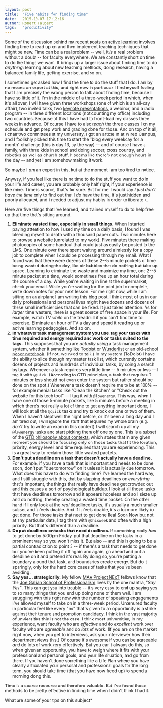 ```yaml
---
layout: post
title:  "Five habits for finding time"
date:   2015-10-07 17:12:16   
author: Robert Talbert
tags: 	"productivity"
---
```

Some of the discussion behind [my recent posts on active learning](http://rtalbert.org/blog/2015/active-learning-ethical-issue/) involves finding time to read up on and then implement teaching techniques that might be new. Time can be a real problem -- well, it _is_ a real problem without a doubt -- for faculty everywhere. We are constantly short on time to do the things we want. It brings up a larger issue about finding time to do _anything_: learning about new teaching methods, doing research, having a balanced family life, getting exercise, and so on.

I sometimes get asked how I find the time to do the stuff that I do. I am by no means an expert at this, and right now in particular I find myself feeling that I am precisely the wrong person to talk about finding time, because I have so little of it. I'm in the middle of a three-week period in which, when it's all over, I will have given three workshops (one of which is an all-day affair), two invited talks, two [keynote presentations](http://rtalbert.org/kcexpo), a webinar, and a radio program -- in three different locations (not counting my office) including two countries. Because of this I have had to front-load my classes three weeks in advance. Of course I have to also _teach_ the three classes I on my schedule and get prep work and grading done for those. And on top of it all, I chair two committees at my university, I got an article in at Wired Campus, and I foolishly picked this time to start the "blog every weekday for a month" challenge (this is day 13, by the way) -- and of course I have a family, with three kids in school and doing soccer, cross country, and robotics as well as church stuff. It seems like there's not enough hours in the day -- and yet I am somehow making it work.

So maybe I _am_ an expert in this, but at the moment I am too tired to notice.

Anyway, if you feel like there is no time to do the stuff you want to do in your life and career, you are probably only half right, if your experience is like mine. Time is scarce, that's for sure. But for me, I would say _I just don't have the time_ only to find out that I _do_ have the time, it's just hidden and poorly allocated, and I needed to adjust my habits in order to liberate it.

Here are five things that I've learned, and trained myself to do to help free up that time that's sitting around.

1. __Eliminate wasted time, especially in small things.__ When I started paying attention to how I used my time on a daily basis, I found I was bleeding myself to death with a thousand paper cuts. Two minutes here to browse a website (unrelated to my work). Five minutes there making photocopies of some handout that could just as easily be posted to the LMS. One minute over there spent waiting around aimlessly for a copy job to complete when I could be processing through my email. What I found was that there were dozens of these 2--5 minute pockets of time being wasted during the day, like air bubbles that do nothing but take up space. Learning to eliminate the waste and maximize my time, one 2--5 minute packet at a time, would sometimes free up an hour total during the course of a day. While you're waiting in line at the supermarket, check your email. While you're waiting for the print job to complete, write down notes for your next lesson. For me right now, while I am sitting on an airplane I am writing this blog post. I think most of us in our daily professional and personal lives might have dozens and dozens of these small inefficiencies that can be fixed. It just takes attention. As for _larger_ time wasters, there is a great source of free space in your life. For example, watch TV _while_ on the treadmill if you can't find time to exercise. Eliminate an hour of TV a day and spend it reading up on active learning pedagogies. And so on.
2. __In whatever task management system you use, tag your tasks with time required and energy required and work on tasks suited to the tags.__ This supposes that you are _actually using_ a task management system, whether it something like [Todoist](http://todoist.com) or [Wunderlist](https://www.wunderlist.com/) or an old-school [paper notebook](http://www.moleskine.com/en/). (If not, we need to talk.) In my system (ToDoist) I have the ability to slice through my master task list, which currently contains dozens of projects and hundreds of individual tasks, by doing a search by tags. Whenever a task requires very little time -- 5 minutes or less -- I tag it with `@quick`. (According to GTD principles, a task that requires 2 minutes or less should not even enter the system but rather should be done on the spot.) Whenever a task doesn't require me to be at 100% -- for example menial tasks like "Clean the kitchen" or "Check out the website for this tech tool" -- I tag it with `@lowenergy`. This way, when I have one of those 5-minute pockets, like 5 minutes before a meeting in which there's not really a lot of time to get anything important done, I will look at all the `@quick` tasks and try to knock out one or two of them. When I haven't slept well the night before, or it's been a long day and I am tired out, I will ignore the stuff that requires my whole brain (e.g. _don't_ try to write an exam in this context) I will search up all my `@lowenergy` tasks and start picking them off one by one. This is a subset of the [GTD philosophy about contexts](http://www.lifehack.org/articles/featured/gtd-refresh-contexts-and-calendar.html), which states that in any given moment you should be focusing only on those tasks that fit the location, priority, energy level, and time required that you are experiencing. This is a great way to reclaim those little wasted packets.
3. __Don't put a deadline on a task that doesn't actually have a deadline.__ For example, if you have a task that is important and needs to be done soon, don't put "due tomorrow" on it unless it is actually due tomorrow. What does this have to do with finding time? I've learned the hard way, and I still struggle with this, that by slapping deadlines on _everything_ that's important, the things that really have deadlines get crowded out and this causes a sort of psychological buildup. I look at all those tasks that have deadlines tomorrow and it appears hopeless and so I sieze up and do nothing, thereby creating a wasted time packet. On the other hand if I only look at the _real_ deadlined tasks, it's usually a much smaller subset and it feels doable. And if it feels doable, it's a lot more likely to get done. For those tasks that neet to get done Real Soon Now but not at any particular date, I tag them with `@thisweek` and often with a high priority. But that's different than a deadline.
4. __Do put deadlines on tasks that need deadlines.__ If something really _has_ to get done by 5:00pm Friday, put that deadline on the tasks in a prominent way so you won't miss it. But also -- and this is going to be a partial contradiction to point 3 -- if there's a task that needs to get done but you've been putting it off again and again, go ahead and put a deadline on it and pretend it's real. By doing so, you're putting a boundary around that task, and boundaries create energy. But do it sparingly, only for the hard core cases of tasks that you've been avoiding.
5. __Say yes... strategically.__ My fellow [MAA Project NExT](http://www.maa.org/programs/faculty-and-departments/project-next) fellows know that the [Joe Gallian School of Professionalism](https://en.wikipedia.org/wiki/Joseph_Gallian) lives by the one mantra, _"Say Yes"_. This can get you into trouble -- it's very easy to end up saying yes to so many things that you end up doing none of them well. I am struggling with this right now with the number of speaking engagements I've allowed myself to take on in a three-week period. Untenured faculty in particular feel like every "no" that's given to an opportunity is a strike against their tenure and promotion candidacy. I think in the vast majority of unviersities this is not the case. I think most universities, in my experience, want faculty who are _effective_ and do _excellent_ work over faculty who are _agreeable_ and do _lots_ of work. (If you are on the market right now, when you get to interviews, ask your interviewer how their department views this.) Of course it's awesome if you can be agreeable _and_ do lots of work very effectively. But you can't always do this, so when given an opportunity, you have to weigh where it fits with your professional and personal goals, and your life situation, and go from there. If you haven't done something like a Life Plan where you have clearly articulated your personal and professional goals for the long term, you should take time (that you have now freed up) to spend a morning doing this.

Time is a scarce resource and therefore valuable. But I've found these methods to be pretty effective in finding time when I didn't think I had it.

What are some of your tips on this subject?